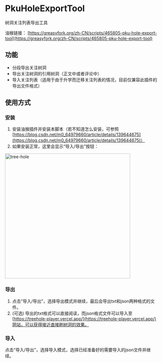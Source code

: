 # PkuHoleExportTool
树洞关注列表导出工具

油猴链接： [https://greasyfork.org/zh-CN/scripts/465805-pku-hole-export-tool](https://greasyfork.org/zh-CN/scripts/465805-pku-hole-export-tool)

## 功能
* 分段导出关注树洞
* 导出关注树洞的引用树洞（正文中或者评论中）
* 导入关注列表（适用于由于升学而迁移关注列表的情况，目前仅兼容此插件的导出文件格式）


## 使用方式
### 安装
1. 安装油猴插件并安装本脚本（若不知道怎么安装，可参照[https://blog.csdn.net/m0_64979660/article/details/139644675](https://blog.csdn.net/m0_64979660/article/details/139644675)）
2. 如果安装正常，这里会显示“导入/导出”按钮：
<img width="411" alt="tree-hole" src="https://github.com/w1ndman/PkuHoleExportTool/assets/132929861/0847ba07-b7c3-423c-885c-1e01bf74b1e2">

### 导出
1. 点击“导入/导出”，选择导出模式并继续，最后会导出txt和json两种格式的文件。
2. (可选) 导出的txt格式可以直接阅读，而json格式文件可以导入至[https://treehole-player.vercel.app/](https://treehole-player.vercel.app/)网站，可以获得接近直接刷树洞的效果。

### 导入
点击“导入/导出”，选择导入模式，选择已经准备好的需要导入的json文件并继续。


